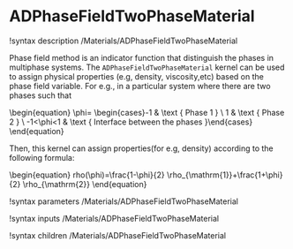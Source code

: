# ADPhaseFieldTwoPhaseMaterial

!syntax description /Materials/ADPhaseFieldTwoPhaseMaterial

Phase field method is an indicator function that distinguish the phases in multiphase systems. The `ADPhaseFieldTwoPhaseMaterial` kernel can be used to assign physical properties (e.g, density, viscosity,etc) based on the phase field variable. For e.g., in a particular system where there are two phases such that

\begin{equation}
    \phi= \begin{cases}-1 & \text { Phase 1 } \\ 1 & \text { Phase 2 } \\ -1<\phi<1 & \text { Interface between the phases }\end{cases}
\end{equation}

Then, this kernel can assign properties(for e.g, density) according to the following formula:

\begin{equation}
    rho(\phi)=\frac{1-\phi}{2} \rho_{\mathrm{1}}+\frac{1+\phi}{2} \rho_{\mathrm{2}}
\end{equation}

!syntax parameters /Materials/ADPhaseFieldTwoPhaseMaterial

!syntax inputs /Materials/ADPhaseFieldTwoPhaseMaterial

!syntax children /Materials/ADPhaseFieldTwoPhaseMaterial
